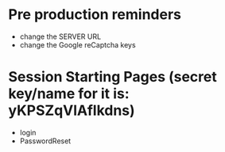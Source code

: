 # Pre production reminders

- change the SERVER URL
- change the Google reCaptcha keys

# Session Starting Pages (secret key/name for it is: yKPSZqVlAflkdns)

- login
- PasswordReset
